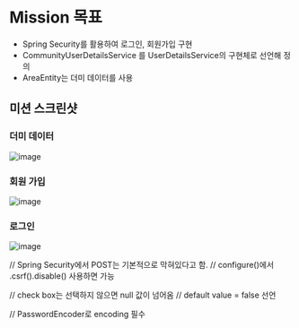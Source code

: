 # Mission 목표
* Spring Security를 활용하여 로그인, 회원가입 구현
* CommunityUserDetailsService 를 UserDetailsService의 구현체로 선언해 정의
* AreaEntity는 더미 데이터를 사용
## 미션 스크린샷
### 더미 데이터
![image](https://user-images.githubusercontent.com/80913353/165720189-62632066-5302-4fcc-a6df-35d46991958a.png)
### 회원 가입
![image](https://user-images.githubusercontent.com/80913353/165720465-47cbfa04-7499-49cc-b0ac-cfa8d2d59193.png)
### 로그인
![image](https://user-images.githubusercontent.com/80913353/165720676-e775cd71-dde9-48fb-a488-33d1758a19f3.png)


// Spring Security에서 POST는 기본적으로 막혀있다고 함.
// configure()에서 .csrf().disable() 사용하면 가능

// check box는 선택하지 않으면 null 값이 넘어옴
// default value = false 선언

// PasswordEncoder로 encoding 필수
